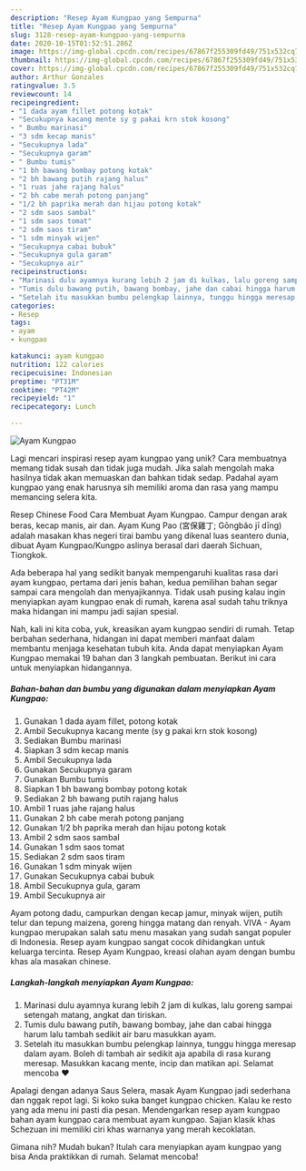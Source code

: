 ```yaml
---
description: "Resep Ayam Kungpao yang Sempurna"
title: "Resep Ayam Kungpao yang Sempurna"
slug: 3128-resep-ayam-kungpao-yang-sempurna
date: 2020-10-15T01:52:51.286Z
image: https://img-global.cpcdn.com/recipes/67867f255309fd49/751x532cq70/ayam-kungpao-foto-resep-utama.jpg
thumbnail: https://img-global.cpcdn.com/recipes/67867f255309fd49/751x532cq70/ayam-kungpao-foto-resep-utama.jpg
cover: https://img-global.cpcdn.com/recipes/67867f255309fd49/751x532cq70/ayam-kungpao-foto-resep-utama.jpg
author: Arthur Gonzales
ratingvalue: 3.5
reviewcount: 14
recipeingredient:
- "1 dada ayam fillet potong kotak"
- "Secukupnya kacang mente sy g pakai krn stok kosong"
- " Bumbu marinasi"
- "3 sdm kecap manis"
- "Secukupnya lada"
- "Secukupnya garam"
- " Bumbu tumis"
- "1 bh bawang bombay potong kotak"
- "2 bh bawang putih rajang halus"
- "1 ruas jahe rajang halus"
- "2 bh cabe merah potong panjang"
- "1/2 bh paprika merah dan hijau potong kotak"
- "2 sdm saos sambal"
- "1 sdm saos tomat"
- "2 sdm saos tiram"
- "1 sdm minyak wijen"
- "Secukupnya cabai bubuk"
- "Secukupnya gula garam"
- "Secukupnya air"
recipeinstructions:
- "Marinasi dulu ayamnya kurang lebih 2 jam di kulkas, lalu goreng sampai setengah matang, angkat dan tiriskan."
- "Tumis dulu bawang putih, bawang bombay, jahe dan cabai hingga harum lalu tambah sedikit air baru masukkan ayam."
- "Setelah itu masukkan bumbu pelengkap lainnya, tunggu hingga meresap dalam ayam. Boleh di tambah air sedikit aja apabila di rasa kurang meresap. Masukkan kacang mente, incip dan matikan api. Selamat mencoba ❤️"
categories:
- Resep
tags:
- ayam
- kungpao

katakunci: ayam kungpao 
nutrition: 122 calories
recipecuisine: Indonesian
preptime: "PT31M"
cooktime: "PT42M"
recipeyield: "1"
recipecategory: Lunch

---
```



![Ayam Kungpao](https://img-global.cpcdn.com/recipes/67867f255309fd49/751x532cq70/ayam-kungpao-foto-resep-utama.jpg)

Lagi mencari inspirasi resep ayam kungpao yang unik? Cara membuatnya memang tidak susah dan tidak juga mudah. Jika salah mengolah maka hasilnya tidak akan memuaskan dan bahkan tidak sedap. Padahal ayam kungpao yang enak harusnya sih memiliki aroma dan rasa yang mampu memancing selera kita.

Resep Chinese Food Cara Membuat Ayam Kungpao. Campur dengan arak beras, kecap manis, air dan. Ayam Kung Pao (宮保雞丁; Gōngbǎo jī dīng) adalah masakan khas negeri tirai bambu yang dikenal luas seantero dunia, dibuat Ayam Kungpao/Kungpo aslinya berasal dari daerah Sichuan, Tiongkok.

Ada beberapa hal yang sedikit banyak mempengaruhi kualitas rasa dari ayam kungpao, pertama dari jenis bahan, kedua pemilihan bahan segar sampai cara mengolah dan menyajikannya. Tidak usah pusing kalau ingin menyiapkan ayam kungpao enak di rumah, karena asal sudah tahu triknya maka hidangan ini mampu jadi sajian spesial.


Nah, kali ini kita coba, yuk, kreasikan ayam kungpao sendiri di rumah. Tetap berbahan sederhana, hidangan ini dapat memberi manfaat dalam membantu menjaga kesehatan tubuh kita. Anda dapat menyiapkan Ayam Kungpao memakai 19 bahan dan 3 langkah pembuatan. Berikut ini cara untuk menyiapkan hidangannya.

<!--inarticleads1-->

##### Bahan-bahan dan bumbu yang digunakan dalam menyiapkan Ayam Kungpao:

1. Gunakan 1 dada ayam fillet, potong kotak
1. Ambil Secukupnya kacang mente (sy g pakai krn stok kosong)
1. Sediakan  Bumbu marinasi
1. Siapkan 3 sdm kecap manis
1. Ambil Secukupnya lada
1. Gunakan Secukupnya garam
1. Gunakan  Bumbu tumis
1. Siapkan 1 bh bawang bombay potong kotak
1. Sediakan 2 bh bawang putih rajang halus
1. Ambil 1 ruas jahe rajang halus
1. Gunakan 2 bh cabe merah potong panjang
1. Gunakan 1/2 bh paprika merah dan hijau potong kotak
1. Ambil 2 sdm saos sambal
1. Gunakan 1 sdm saos tomat
1. Sediakan 2 sdm saos tiram
1. Gunakan 1 sdm minyak wijen
1. Gunakan Secukupnya cabai bubuk
1. Ambil Secukupnya gula, garam
1. Ambil Secukupnya air


Ayam potong dadu, campurkan dengan kecap jamur, minyak wijen, putih telur dan tepung maizena, goreng hingga matang dan renyah. VIVA - Ayam kungpao merupakan salah satu menu masakan yang sudah sangat populer di Indonesia. Resep ayam kungpao sangat cocok dihidangkan untuk keluarga tercinta. Resep Ayam Kungpao, kreasi olahan ayam dengan bumbu khas ala masakan chinese. 

<!--inarticleads2-->

##### Langkah-langkah menyiapkan Ayam Kungpao:

1. Marinasi dulu ayamnya kurang lebih 2 jam di kulkas, lalu goreng sampai setengah matang, angkat dan tiriskan.
1. Tumis dulu bawang putih, bawang bombay, jahe dan cabai hingga harum lalu tambah sedikit air baru masukkan ayam.
1. Setelah itu masukkan bumbu pelengkap lainnya, tunggu hingga meresap dalam ayam. Boleh di tambah air sedikit aja apabila di rasa kurang meresap. Masukkan kacang mente, incip dan matikan api. Selamat mencoba ❤️


Apalagi dengan adanya Saus Selera, masak Ayam Kungpao jadi sederhana dan nggak repot lagi. Si koko suka banget kungpao chicken. Kalau ke resto yang ada menu ini pasti dia pesan. Mendengarkan resep ayam kungpao bahan ayam kungpao cara membuat ayam kungpao. Sajian klasik khas Schezuan ini memiliki ciri khas warnanya yang merah kecoklatan. 

Gimana nih? Mudah bukan? Itulah cara menyiapkan ayam kungpao yang bisa Anda praktikkan di rumah. Selamat mencoba!
